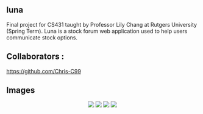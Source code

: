 ## luna

Final project for CS431 taught by Professor Lily Chang at Rutgers University (Spring Term).
Luna is a stock forum web application used to help users communicate stock options.

## Collaborators : 
https://github.com/Chris-C99

## Images

<p align="center">
      <img src="https://i.imgur.com/sksTvyZ.png">
      <img src="https://i.imgur.com/1T3Aaar.png">
      <img src="https://i.imgur.com/viKM7pe.png">
      <img src="https://i.imgur.com/W5jfDW0.png">
</p>
